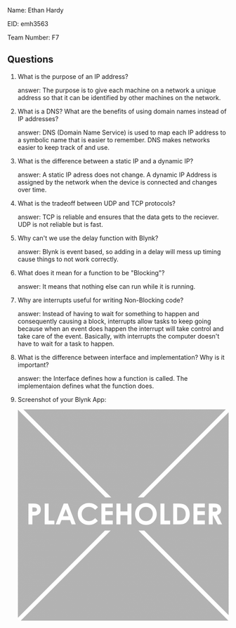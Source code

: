 Name: Ethan Hardy

EID: emh3563

Team Number: F7

## Questions

1. What is the purpose of an IP address?

    answer: The purpose is to give each machine on a network a unique address so that it can be identified by other machines on the network.

2. What is a DNS? What are the benefits of using domain names instead of IP addresses?

    answer: DNS (Domain Name Service) is used to map each IP address to a symbolic name that is easier to remember. DNS makes networks easier to keep track of and use.

3. What is the difference between a static IP and a dynamic IP?

    answer: A static IP adress does not change. A dynamic IP Address is assigned by the network when the device is connected and changes over time.

4. What is the tradeoff between UDP and TCP protocols?

    answer: TCP is reliable and ensures that the data gets to the reciever. UDP is not reliable but is fast.

5. Why can't we use the delay function with Blynk?

    answer: Blynk is event based, so adding in a delay will mess up timing cause things to not work correctly.

6. What does it mean for a function to be "Blocking"?

    answer: It means that nothing else can run while it is running.

7. Why are interrupts useful for writing Non-Blocking code?

    answer: Instead of having to wait for something to happen and consequently causing a block, interrupts allow tasks to keep going because when an event does happen the interrupt will take control and take care of the event. Basically, with interrupts the computer doesn't have to wait for a task to happen.

8. What is the difference between interface and implementation? Why is it important?

   answer: the Interface defines how a function is called. The implementaion defines what the function does.

9. Screenshot of your Blynk App:

    ![your image here->](img/placeholder.png)
